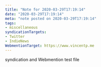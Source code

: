 ```yaml
---
title: "Note for 2020-03-29T17:19:14"
date: "2020-03-29T17:19:14"
meta: "note posted on 2020-03-29T17:19:14"
tags:
- miscellaneous
syndicationTargets:
- Twitter
- IndieNews
WebmentionTarget: https://www.vincentp.me
---
```

syndication and Webmention test file
